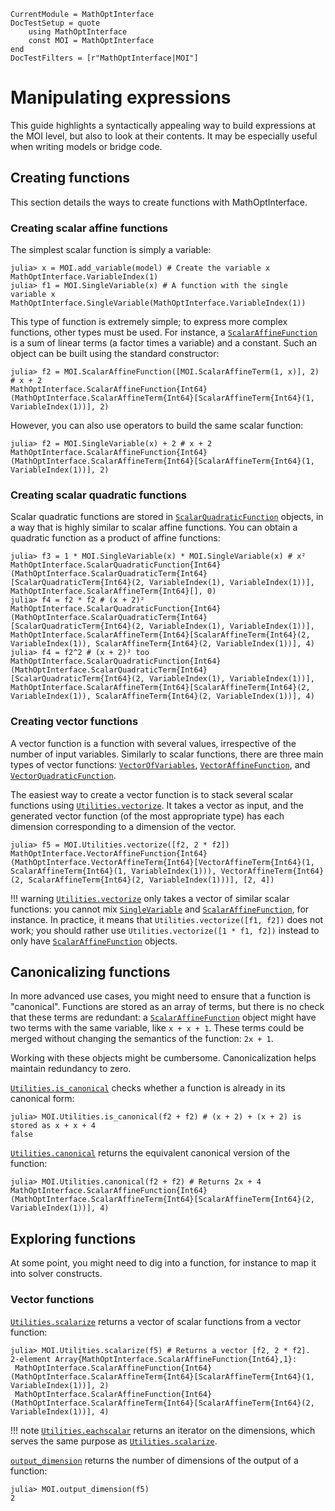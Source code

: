 ```@meta
CurrentModule = MathOptInterface
DocTestSetup = quote
    using MathOptInterface
    const MOI = MathOptInterface
end
DocTestFilters = [r"MathOptInterface|MOI"]
```

# Manipulating expressions

This guide highlights a syntactically appealing way to build expressions at the
MOI level, but also to look at their contents. It may be especially useful
when writing models or bridge code.

## Creating functions

This section details the ways to create functions with MathOptInterface.

### Creating scalar affine functions

The simplest scalar function is simply a variable: 

```jldoctest expr; setup=:(model = MOI.Utilities.CachingOptimizer(MOI.Utilities.Model{Float64}(), MOI.Utilities.AUTOMATIC); )
julia> x = MOI.add_variable(model) # Create the variable x
MathOptInterface.VariableIndex(1)
julia> f1 = MOI.SingleVariable(x) # A function with the single variable x
MathOptInterface.SingleVariable(MathOptInterface.VariableIndex(1))
```

This type of function is extremely simple; to express more complex functions, 
other types must be used. For instance, a [`ScalarAffineFunction`](@ref) is a
sum of linear terms (a factor times a variable) and a constant. Such an object
can be built using the standard constructor: 

```jldoctest expr
julia> f2 = MOI.ScalarAffineFunction([MOI.ScalarAffineTerm(1, x)], 2) # x + 2
MathOptInterface.ScalarAffineFunction{Int64}(MathOptInterface.ScalarAffineTerm{Int64}[ScalarAffineTerm{Int64}(1, VariableIndex(1))], 2)
```

However, you can also use operators to build the same scalar function: 

```jldoctest expr
julia> f2 = MOI.SingleVariable(x) + 2 # x + 2
MathOptInterface.ScalarAffineFunction{Int64}(MathOptInterface.ScalarAffineTerm{Int64}[ScalarAffineTerm{Int64}(1, VariableIndex(1))], 2)
```

### Creating scalar quadratic functions

Scalar quadratic functions are stored in [`ScalarQuadraticFunction`](@ref) 
objects, in a way that is highly similar to scalar affine functions. You can
obtain a quadratic function as a product of affine functions: 

```jldoctest expr
julia> f3 = 1 * MOI.SingleVariable(x) * MOI.SingleVariable(x) # x²
MathOptInterface.ScalarQuadraticFunction{Int64}(MathOptInterface.ScalarQuadraticTerm{Int64}[ScalarQuadraticTerm{Int64}(2, VariableIndex(1), VariableIndex(1))], MathOptInterface.ScalarAffineTerm{Int64}[], 0)
julia> f4 = f2 * f2 # (x + 2)²
MathOptInterface.ScalarQuadraticFunction{Int64}(MathOptInterface.ScalarQuadraticTerm{Int64}[ScalarQuadraticTerm{Int64}(2, VariableIndex(1), VariableIndex(1))], MathOptInterface.ScalarAffineTerm{Int64}[ScalarAffineTerm{Int64}(2, VariableIndex(1)), ScalarAffineTerm{Int64}(2, VariableIndex(1))], 4)
julia> f4 = f2^2 # (x + 2)² too
MathOptInterface.ScalarQuadraticFunction{Int64}(MathOptInterface.ScalarQuadraticTerm{Int64}[ScalarQuadraticTerm{Int64}(2, VariableIndex(1), VariableIndex(1))], MathOptInterface.ScalarAffineTerm{Int64}[ScalarAffineTerm{Int64}(2, VariableIndex(1)), ScalarAffineTerm{Int64}(2, VariableIndex(1))], 4)
```

### Creating vector functions

A vector function is a function with several values, irrespective of the number
of input variables. Similarly to scalar functions, there are three main types 
of vector functions: [`VectorOfVariables`](@ref), 
[`VectorAffineFunction`](@ref), and [`VectorQuadraticFunction`](@ref).

The easiest way to create a vector function is to stack several scalar
functions using [`Utilities.vectorize`](@ref). It takes a vector as input,
and the generated vector function (of the most appropriate type) has each 
dimension corresponding to a dimension of the vector.

```jldoctest expr
julia> f5 = MOI.Utilities.vectorize([f2, 2 * f2])
MathOptInterface.VectorAffineFunction{Int64}(MathOptInterface.VectorAffineTerm{Int64}[VectorAffineTerm{Int64}(1, ScalarAffineTerm{Int64}(1, VariableIndex(1))), VectorAffineTerm{Int64}(2, ScalarAffineTerm{Int64}(2, VariableIndex(1)))], [2, 4])
```

!!! warning
    [`Utilities.vectorize`](@ref) only takes a vector of similar scalar 
    functions: you cannot mix [`SingleVariable`](@ref) and 
    [`ScalarAffineFunction`](@ref), for instance. In practice, it means that 
    `Utilities.vectorize([f1, f2])` does not work; you should rather use 
    `Utilities.vectorize([1 * f1, f2])` instead to only have 
    [`ScalarAffineFunction`](@ref) objects.

## Canonicalizing functions

In more advanced use cases, you might need to ensure that a function is 
"canonical". Functions are stored as an array of terms, but there is no check
that these terms are redundant: a [`ScalarAffineFunction`](@ref) object might
have two terms with the same variable, like `x + x + 1`. These terms could be
merged without changing the semantics of the function: `2x + 1`. 

Working with these objects might be cumbersome. Canonicalization helps maintain 
redundancy to zero. 

[`Utilities.is_canonical`](@ref) checks whether a function is already in its 
canonical form:

```jldoctest expr
julia> MOI.Utilities.is_canonical(f2 + f2) # (x + 2) + (x + 2) is stored as x + x + 4
false
```

[`Utilities.canonical`](@ref) returns the equivalent canonical version of the 
function:

```jldoctest expr
julia> MOI.Utilities.canonical(f2 + f2) # Returns 2x + 4
MathOptInterface.ScalarAffineFunction{Int64}(MathOptInterface.ScalarAffineTerm{Int64}[ScalarAffineTerm{Int64}(2, VariableIndex(1))], 4)
```

## Exploring functions

At some point, you might need to dig into a function, for instance to map it 
into solver constructs.

### Vector functions

[`Utilities.scalarize`](@ref) returns a vector of scalar functions from a
vector function:

```jldoctest expr
julia> MOI.Utilities.scalarize(f5) # Returns a vector [f2, 2 * f2].
2-element Array{MathOptInterface.ScalarAffineFunction{Int64},1}:
 MathOptInterface.ScalarAffineFunction{Int64}(MathOptInterface.ScalarAffineTerm{Int64}[ScalarAffineTerm{Int64}(1, VariableIndex(1))], 2)
 MathOptInterface.ScalarAffineFunction{Int64}(MathOptInterface.ScalarAffineTerm{Int64}[ScalarAffineTerm{Int64}(2, VariableIndex(1))], 4)
```

!!! note
    [`Utilities.eachscalar`](@ref) returns an iterator on the dimensions, which
    serves the same purpose as [`Utilities.scalarize`](@ref).

[`output_dimension`](@ref) returns the number of dimensions of the 
output of a function:

```jldoctest expr
julia> MOI.output_dimension(f5)
2
```
